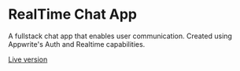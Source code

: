 # RealTime Chat App

A fullstack chat app that enables user communication. Created using Appwrite's Auth and Realtime capabilities.

[Live version](https://react-chat-app-moarnight.netlify.app/)
